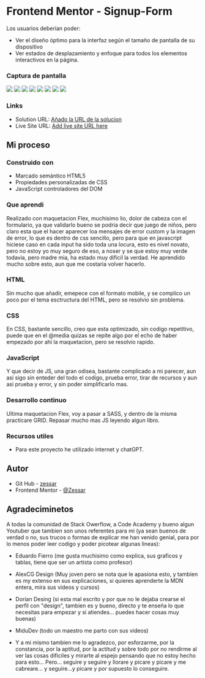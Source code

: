 # Frontend Mentor - Signup-Form

Los usuarios deberían poder:

- Ver el diseño óptimo para la interfaz según el tamaño de pantalla de su dispositivo
- Ver estados de desplazamiento y enfoque para todos los elementos interactivos en la página.

### Captura de pantalla

![](Capturas/Captura%20de%20pantalla%202023-09-28%20175156.png)
![](Capturas/Captura%20de%20pantalla%202023-10-02%20125225.png)
![](Capturas/Captura%20de%20pantalla%202023-10-02%20125237.png)
![](Capturas/Captura%20de%20pantalla%202023-10-02%20125301.png)
![](Capturas/Captura%20de%20pantalla%202023-10-02%20125436.png)
![](Capturas/Captura%20de%20pantalla%202023-10-02%20125453.png)
![](Capturas/Captura%20de%20pantalla%202023-10-02%20125519.png)
![](Capturas/Captura%20de%20pantalla%202023-10-02%20125745.png)


### Links

- Solution URL: [Añado la URL de la solucion](https://github.com/Zessar/signup-form)
- Live Site URL: [Add live site URL here](https://zessar.github.io/signup-form/)

## Mi proceso

### Construido con

- Marcado semántico HTML5
- Propiedades personalizadas de CSS
- JavaScript controladores del DOM

### Que aprendi
Realizado con maquetacion Flex, muchisimo lio, dolor de cabeza con el formulario, ya que validarlo bueno se podria decir que juego de niños, pero claro esta que el hacer aparecer loa mensajes de error custom y la imagen de error, lo que es dentro de css sencillo, pero para que en javascript hiciese caso en cada input ha sido toda una locura, esto es nivel novato, pero no estoy yo muy seguro de eso, a noser y se que estoy muy verde todavia, pero madre mia, ha estado muy dificil la verdad. He aprendido mucho sobre esto, aun que me costaria volver hacerlo.

### HTML

Sin mucho que añadir, emepece con el formato mobile, y se complico un poco por el tema esctructura del HTML, pero se resolvio sin problema.

### CSS

En CSS, bastante sencillo, creo que esta optimizado, sin codigo repetitivo, puede que en el @media quizas se repite algo por el echo de haber empezado por ahi la maquetacion, pero se resolvio rapido.

### JavaScript

Y que decir de JS, una gran odisea, bastante complicado a mi parecer, aun asi sigo sin enteder del todo el codigo, prueba error, tirar de recursos y aun asi prueba y error, y sin poder simplificarlo mas.

### Desarrollo continuo

Ultima maquetacion Flex, voy a pasar a SASS, y dentro de la misma practicare GRID. Repasar mucho mas JS leyendo algun libro.

### Recursos utiles

- Para este proyecto he utilizado internet y chatGPT.

## Autor

- Git Hub - [zessar](https://github.com/Zessar)
- Frontend Mentor - [@Zessar](https://www.frontendmentor.io/profile/Zessar)



## Agradeciminetos

A todas la comunidad de Stack Owerflow, a Code Academy y bueno algun Youtuber que tambien son unos referentes para mi (ya sean buenos de verdad o no, sus trucos o formas de explicar me han venido genial, para por lo menos poder leer codigo y poder picotear algunas lineas):

 - Eduardo Fierro (me gusta muchisimo como explica, sus graficos y tablas, tiene que ser un artista como profesor)

 - AlexCG Design (Muy joven pero se nota que le apasiona esto, y tambien es my extenso en sus explicaciones, si quieres aprenderte la MDN entera, mira sus videos y cursos)

 - Dorian Desing (si esta mal escrito y por que no le dejaba crearse el perfil con "design", tambien es y bueno, directo y te enseña lo que necesitas para empezar y si atiendes... puedes hacer cosas muy buenas)

 - MiduDev (todo un maestro me parto con sus videos)

 - Y a mi mismo tambien me lo agradezco, por esforzarme, por la constancia, por la aptitud, por la actitud y sobre todo por no rendirme al ver las cosas dificiles y mirarte al espejo pensando que no estoy hecho para esto... Pero... seguire y seguire y llorare y picare y picare y me cabreare... y seguire...y picare y por supuesto lo conseguire.


